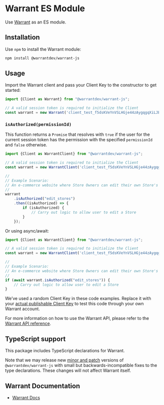 # Warrant ES Module

Use [Warrant](https://warrant.dev/) as an ES module.

## Installation

Use `npm` to install the Warrant module:

```sh
npm install @warrantdev/warrant-js
```

## Usage
Import the Warrant client and pass your Client Key to the constructor to get started:
```js
import {Client as Warrant} from "@warrantdev/warrant-js";

// A valid session token is required to initialize the Client
const warrant = new Warrant('client_test_f5dsKVeYnVSLHGje44zAygqgqXiLJBICbFzCiAg1E=', sessionToken);
```

### `isAuthorized(permissionId)`

This function returns a `Promise` that resolves with `true` if the user for the current session token has the permission with the specified `permissionId` and `false` otherwise.

```js
import {Client as WarrantClient} from "@warrantdev/warrant-js";

// A valid session token is required to initialize the Client
const warrant = new WarrantClient('client_test_f5dsKVeYnVSLHGje44zAygqgqXiLJBICbFzCiAg1E=', sessionToken);

//
// Example Scenario:
// An e-commerce website where Store Owners can edit their own Store's info
//
warrant
    .isAuthorized("edit_stores")
    .then((isAuthorized) => {
        if (isAuthorized) {
            // Carry out logic to allow user to edit a Store
        }
    });
```
Or using async/await:
```js
import {Client as WarrantClient} from "@warrantdev/warrant-js";

// A valid session token is required to initialize the Client
const warrant = new WarrantClient('client_test_f5dsKVeYnVSLHGje44zAygqgqXiLJBICbFzCiAg1E=', sessionToken);

//
// Example Scenario:
// An e-commerce website where Store Owners can edit their own Store's info
//
if (await warrant.isAuthorized("edit_stores")) {
    // Carry out logic to allow user to edit a Store
}
```

We’ve used a random Client Key in these code examples. Replace it with your
[actual publishable Client Key](https://app.warrant.dev) to
test this code through your own Warrant account.

For more information on how to use the Warrant API, please refer to the
[Warrant API reference](https://docs.warrant.dev).

## TypeScript support

This package includes TypeScript declarations for Warrant.

Note that we may release new [minor and patch](https://semver.org/) versions of
`@warrantdev/warrant-js` with small but backwards-incompatible fixes to the type
declarations. These changes will not affect Warrant itself.

## Warrant Documentation

- [Warrant Docs](https://docs.warrant.dev/)
